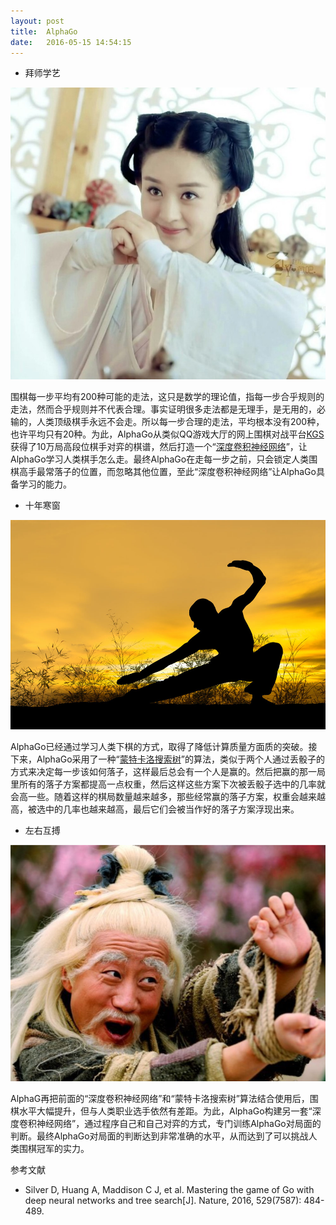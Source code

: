 ```yaml
---
layout: post
title:  AlphaGo
date:   2016-05-15 14:54:15
---
```


- 拜师学艺

![](/image/learn.jpeg)

 围棋每一步平均有200种可能的走法，这只是数学的理论值，指每一步合乎规则的走法，然而合乎规则并不代表合理。事实证明很多走法都是无理手，是无用的，必输的，人类顶级棋手永远不会走。所以每一步合理的走法，平均根本没有200种，也许平均只有20种。为此，AlphaGo从类似QQ游戏大厅的网上围棋对战平台[KGS](http://www.gokgs.com/)获得了10万局高段位棋手对弈的棋谱，然后打造一个“[深度卷积神经网络](https://en.wikipedia.org/wiki/Convolutional_neural_network)”，让AlphaGo学习人类棋手怎么走。最终AlphaGo在走每一步之前，只会锁定人类围棋高手最常落子的位置，而忽略其他位置，至此“深度卷积神经网络”让AlphaGo具备学习的能力。


- 十年寒窗

![](/image/practice.jpg)

 AlphaGo已经通过学习人类下棋的方式，取得了降低计算质量方面质的突破。接下来，AlphaGo采用了一种“[蒙特卡洛搜索树](https://en.wikipedia.org/wiki/Monte_Carlo_tree_search)”的算法，类似于两个人通过丢骰子的方式来决定每一步该如何落子，这样最后总会有一个人是赢的。然后把赢的那一局里所有的落子方案都提高一点权重，然后这样这些方案下次被丢骰子选中的几率就会高一些。随着这样的棋局数量越来越多，那些经常赢的落子方案，权重会越来越高，被选中的几率也越来越高，最后它们会被当作好的落子方案浮现出来。

- 左右互搏

![](/image/fight.jpg)

 AlphaG再把前面的“深度卷积神经网络”和“蒙特卡洛搜索树”算法结合使用后，围棋水平大幅提升，但与人类职业选手依然有差距。为此，AlphaGo构建另一套“深度卷积神经网络”，通过程序自己和自己对弈的方式，专门训练AlphaGo对局面的判断。最终AlphaGo对局面的判断达到非常准确的水平，从而达到了可以挑战人类围棋冠军的实力。


参考文献

 - Silver D, Huang A, Maddison C J, et al. Mastering the game of Go with deep neural networks and tree search[J]. Nature, 2016, 529(7587): 484-489.
